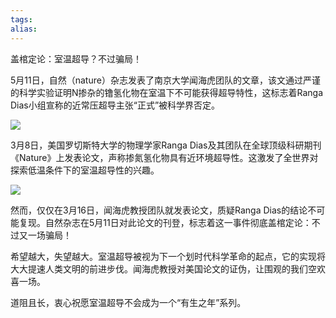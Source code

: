 ```yaml
---
tags: 
alias:
---
```

盖棺定论：室温超导？不过骗局！

5月11日，自然（nature）杂志发表了南京大学闻海虎团队的文章，该文通过严谨的科学实验证明N掺杂的镥氢化物在室温下不可能获得超导特性，这标志着Ranga Dias小组宣称的近常压超导主张“正式”被科学界否定。

![](https://gd-hbimg.huaban.com/9d422bd76767c87af5eebf893116a78ee27b866030b8f-Svjrye_fw1200webp)

3月8日，美国罗切斯特大学的物理学家Ranga Dias及其团队在全球顶级科研期刊《Nature》上发表论文，声称掺氮氢化物具有近环境超导性。这激发了全世界对探索低温条件下的室温超导性的兴趣。

![](https://gd-hbimg.huaban.com/9d422bd76767c87af5eebf893116a78ee27b866030b8f-Svjrye_fw1200webp)

然而，仅仅在3月16日，闻海虎教授团队就发表论文，质疑Ranga Dias的结论不可能复现。自然杂志在5月11日对此论文的刊登，标志着这一事件彻底盖棺定论：不过又一场骗局！

希望越大，失望越大。室温超导被视为下一个划时代科学革命的起点，它的实现将大大提速人类文明的前进步伐。闻海虎教授对美国论文的证伪，让围观的我们空欢喜一场。

道阻且长，衷心祝愿室温超导不会成为一个“有生之年”系列。


